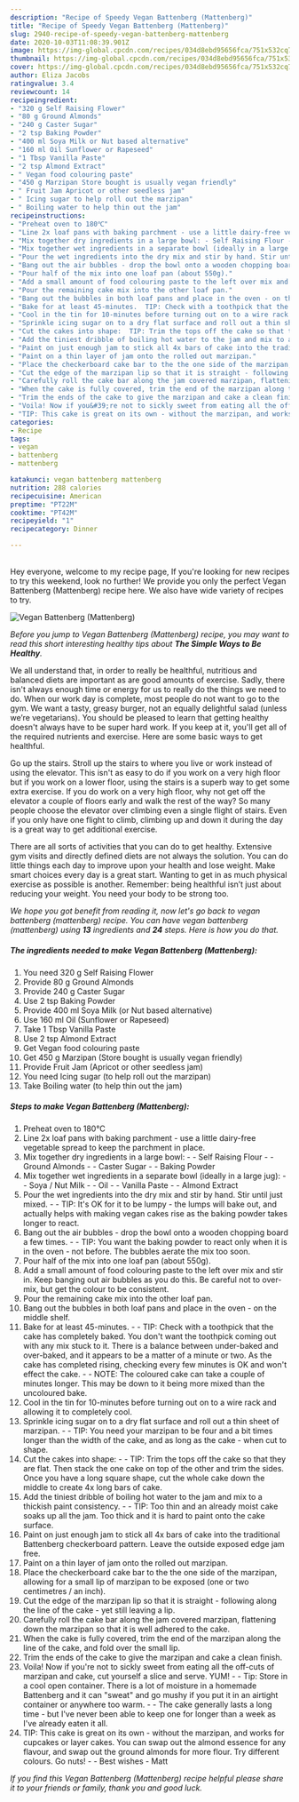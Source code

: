 ```yaml
---
description: "Recipe of Speedy Vegan Battenberg (Mattenberg)"
title: "Recipe of Speedy Vegan Battenberg (Mattenberg)"
slug: 2940-recipe-of-speedy-vegan-battenberg-mattenberg
date: 2020-10-03T11:08:39.901Z
image: https://img-global.cpcdn.com/recipes/034d8ebd95656fca/751x532cq70/vegan-battenberg-mattenberg-recipe-main-photo.jpg
thumbnail: https://img-global.cpcdn.com/recipes/034d8ebd95656fca/751x532cq70/vegan-battenberg-mattenberg-recipe-main-photo.jpg
cover: https://img-global.cpcdn.com/recipes/034d8ebd95656fca/751x532cq70/vegan-battenberg-mattenberg-recipe-main-photo.jpg
author: Eliza Jacobs
ratingvalue: 3.4
reviewcount: 14
recipeingredient:
- "320 g Self Raising Flower"
- "80 g Ground Almonds"
- "240 g Caster Sugar"
- "2 tsp Baking Powder"
- "400 ml Soya Milk or Nut based alternative"
- "160 ml Oil Sunflower or Rapeseed"
- "1 Tbsp Vanilla Paste"
- "2 tsp Almond Extract"
- " Vegan food colouring paste"
- "450 g Marzipan Store bought is usually vegan friendly"
- " Fruit Jam Apricot or other seedless jam"
- " Icing sugar to help roll out the marzipan"
- " Boiling water to help thin out the jam"
recipeinstructions:
- "Preheat oven to 180℃"
- "Line 2x loaf pans with baking parchment - use a little dairy-free vegetable spread to keep the parchment in place."
- "Mix together dry ingredients in a large bowl: - Self Raising Flour - Ground Almonds - Caster Sugar - Baking Powder"
- "Mix together wet ingredients in a separate bowl (ideally in a large jug): - Soya / Nut Milk - Oil - Vanilla Paste - Almond Extract"
- "Pour the wet ingredients into the dry mix and stir by hand. Stir until just mixed.  TIP: It&#39;s OK for it to be lumpy - the lumps will bake out, and actually helps with making vegan cakes rise as the baking powder takes longer to react."
- "Bang out the air bubbles - drop the bowl onto a wooden chopping board a few times.  TIP: You want the baking powder to react only when it is in the oven - not before. The bubbles aerate the mix too soon."
- "Pour half of the mix into one loaf pan (about 550g)."
- "Add a small amount of food colouring paste to the left over mix and stir in. Keep banging out air bubbles as you do this. Be careful not to over-mix, but get the colour to be consistent."
- "Pour the remaining cake mix into the other loaf pan."
- "Bang out the bubbles in both loaf pans and place in the oven - on the middle shelf."
- "Bake for at least 45-minutes.  TIP: Check with a toothpick that the cake has completely baked. You don&#39;t want the toothpick coming out with any mix stuck to it. There is a balance between under-baked and over-baked, and it appears to be a matter of a minute or two. As the cake has completed rising, checking every few minutes is OK and won&#39;t effect the cake.  NOTE: The coloured cake can take a couple of minutes longer. This may be down to it being more mixed than the uncoloured bake."
- "Cool in the tin for 10-minutes before turning out on to a wire rack and allowing it to completely cool."
- "Sprinkle icing sugar on to a dry flat surface and roll out a thin sheet of marzipan.  TIP: You need your marzipan to be four and a bit times longer than the width of the cake, and as long as the cake - when cut to shape."
- "Cut the cakes into shape:  TIP: Trim the tops off the cake so that they are flat. Then stack the one cake on top of the other and trim the sides. Once you have a long square shape, cut the whole cake down the middle to create 4x long bars of cake."
- "Add the tiniest dribble of boiling hot water to the jam and mix to a thickish paint consistency.  TIP: Too thin and an already moist cake soaks up all the jam. Too thick and it is hard to paint onto the cake surface."
- "Paint on just enough jam to stick all 4x bars of cake into the traditional Battenberg checkerboard pattern. Leave the outside exposed edge jam free."
- "Paint on a thin layer of jam onto the rolled out marzipan."
- "Place the checkerboard cake bar to the the one side of the marzipan, allowing for a small lip of marzipan to be exposed (one or two centimetres / an inch)."
- "Cut the edge of the marzipan lip so that it is straight - following along the line of the cake - yet still leaving a lip."
- "Carefully roll the cake bar along the jam covered marzipan, flattening down the marzipan so that it is well adhered to the cake."
- "When the cake is fully covered, trim the end of the marzipan along the line of the cake, and fold over the small lip."
- "Trim the ends of the cake to give the marzipan and cake a clean finish."
- "Voila! Now if you&#39;re not to sickly sweet from eating all the off-cuts of marzipan and cake, cut yourself a slice and serve. YUM!  Tip: Store in a cool open container. There is a lot of moisture in a homemade Battenberg and it can &#34;sweat&#34; and go mushy if you put it in an airtight container or anywhere too warm.  The cake generally lasts a long time - but I&#39;ve never been able to keep one for longer than a week as I&#39;ve already eaten it all."
- "TIP: This cake is great on its own - without the marzipan, and works for cupcakes or layer cakes. You can swap out the almond essence for any flavour, and swap out the ground almonds for more flour. Try different colours. Go nuts!  Best wishes Matt"
categories:
- Recipe
tags:
- vegan
- battenberg
- mattenberg

katakunci: vegan battenberg mattenberg 
nutrition: 288 calories
recipecuisine: American
preptime: "PT22M"
cooktime: "PT42M"
recipeyield: "1"
recipecategory: Dinner

---
```

<br>
Hey everyone, welcome to my recipe page, If you're looking for new recipes to try this weekend, look no further! We provide you only the perfect Vegan Battenberg (Mattenberg) recipe here. We also have wide variety of recipes to try.
<br>


![Vegan Battenberg (Mattenberg)](https://img-global.cpcdn.com/recipes/034d8ebd95656fca/751x532cq70/vegan-battenberg-mattenberg-recipe-main-photo.jpg)

<i>Before you jump to Vegan Battenberg (Mattenberg) recipe, you may want to read this short interesting healthy tips about <strong>The Simple Ways to Be Healthy</strong>.</i>

We all understand that, in order to really be healthful, nutritious and balanced diets are important as are good amounts of exercise. Sadly, there isn't always enough time or energy for us to really do the things we need to do. When our work day is complete, most people do not want to go to the gym. We want a tasty, greasy burger, not an equally delightful salad (unless we’re vegetarians). You should be pleased to learn that getting healthy doesn't always have to be super hard work. If you keep at it, you'll get all of the required nutrients and exercise. Here are some basic ways to get healthful.

Go up the stairs. Stroll up the stairs to where you live or work instead of using the elevator. This isn't as easy to do if you work on a very high floor but if you work on a lower floor, using the stairs is a superb way to get some extra exercise. If you do work on a very high floor, why not get off the elevator a couple of floors early and walk the rest of the way? So many people choose the elevator over climbing even a single flight of stairs. Even if you only have one flight to climb, climbing up and down it during the day is a great way to get additional exercise. 

There are all sorts of activities that you can do to get healthy. Extensive gym visits and directly defined diets are not always the solution. You can do little things each day to improve upon your health and lose weight. Make smart choices every day is a great start. Wanting to get in as much physical exercise as possible is another. Remember: being healthful isn’t just about reducing your weight. You need your body to be strong too. 


<i>We hope you got benefit from reading it, now let's go back to vegan battenberg (mattenberg) recipe. You can have vegan battenberg (mattenberg) using <strong>13</strong> ingredients and <strong>24</strong> steps. Here is how you do that.
</i>

##### The ingredients needed to make Vegan Battenberg (Mattenberg):

1. You need 320 g Self Raising Flower
1. Provide 80 g Ground Almonds
1. Provide 240 g Caster Sugar
1. Use 2 tsp Baking Powder
1. Provide 400 ml Soya Milk (or Nut based alternative)
1. Use 160 ml Oil (Sunflower or Rapeseed)
1. Take 1 Tbsp Vanilla Paste
1. Use 2 tsp Almond Extract
1. Get  Vegan food colouring paste
1. Get 450 g Marzipan (Store bought is usually vegan friendly)
1. Provide  Fruit Jam (Apricot or other seedless jam)
1. You need  Icing sugar (to help roll out the marzipan)
1. Take  Boiling water (to help thin out the jam)


##### Steps to make Vegan Battenberg (Mattenberg):

1. Preheat oven to 180℃
1. Line 2x loaf pans with baking parchment - use a little dairy-free vegetable spread to keep the parchment in place.
1. Mix together dry ingredients in a large bowl: - - Self Raising Flour - - Ground Almonds - - Caster Sugar - - Baking Powder
1. Mix together wet ingredients in a separate bowl (ideally in a large jug): - - Soya / Nut Milk - - Oil - - Vanilla Paste - - Almond Extract
1. Pour the wet ingredients into the dry mix and stir by hand. Stir until just mixed. -  - TIP: It&#39;s OK for it to be lumpy - the lumps will bake out, and actually helps with making vegan cakes rise as the baking powder takes longer to react.
1. Bang out the air bubbles - drop the bowl onto a wooden chopping board a few times. -  - TIP: You want the baking powder to react only when it is in the oven - not before. The bubbles aerate the mix too soon.
1. Pour half of the mix into one loaf pan (about 550g).
1. Add a small amount of food colouring paste to the left over mix and stir in. Keep banging out air bubbles as you do this. Be careful not to over-mix, but get the colour to be consistent.
1. Pour the remaining cake mix into the other loaf pan.
1. Bang out the bubbles in both loaf pans and place in the oven - on the middle shelf.
1. Bake for at least 45-minutes. -  - TIP: Check with a toothpick that the cake has completely baked. You don&#39;t want the toothpick coming out with any mix stuck to it. There is a balance between under-baked and over-baked, and it appears to be a matter of a minute or two. As the cake has completed rising, checking every few minutes is OK and won&#39;t effect the cake. -  - NOTE: The coloured cake can take a couple of minutes longer. This may be down to it being more mixed than the uncoloured bake.
1. Cool in the tin for 10-minutes before turning out on to a wire rack and allowing it to completely cool.
1. Sprinkle icing sugar on to a dry flat surface and roll out a thin sheet of marzipan. -  - TIP: You need your marzipan to be four and a bit times longer than the width of the cake, and as long as the cake - when cut to shape.
1. Cut the cakes into shape: -  - TIP: Trim the tops off the cake so that they are flat. Then stack the one cake on top of the other and trim the sides. Once you have a long square shape, cut the whole cake down the middle to create 4x long bars of cake.
1. Add the tiniest dribble of boiling hot water to the jam and mix to a thickish paint consistency. -  - TIP: Too thin and an already moist cake soaks up all the jam. Too thick and it is hard to paint onto the cake surface.
1. Paint on just enough jam to stick all 4x bars of cake into the traditional Battenberg checkerboard pattern. Leave the outside exposed edge jam free.
1. Paint on a thin layer of jam onto the rolled out marzipan.
1. Place the checkerboard cake bar to the the one side of the marzipan, allowing for a small lip of marzipan to be exposed (one or two centimetres / an inch).
1. Cut the edge of the marzipan lip so that it is straight - following along the line of the cake - yet still leaving a lip.
1. Carefully roll the cake bar along the jam covered marzipan, flattening down the marzipan so that it is well adhered to the cake.
1. When the cake is fully covered, trim the end of the marzipan along the line of the cake, and fold over the small lip.
1. Trim the ends of the cake to give the marzipan and cake a clean finish.
1. Voila! Now if you&#39;re not to sickly sweet from eating all the off-cuts of marzipan and cake, cut yourself a slice and serve. YUM! -  - Tip: Store in a cool open container. There is a lot of moisture in a homemade Battenberg and it can &#34;sweat&#34; and go mushy if you put it in an airtight container or anywhere too warm. -  - The cake generally lasts a long time - but I&#39;ve never been able to keep one for longer than a week as I&#39;ve already eaten it all.
1. TIP: This cake is great on its own - without the marzipan, and works for cupcakes or layer cakes. You can swap out the almond essence for any flavour, and swap out the ground almonds for more flour. Try different colours. Go nuts! -  - Best wishes - Matt


<i>If you find this Vegan Battenberg (Mattenberg) recipe helpful please share it to your friends or family, thank you and good luck.</i>
